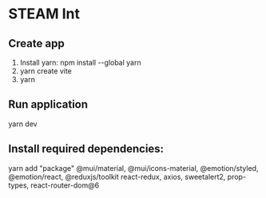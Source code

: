 #  STEAM Int

## Create app
1. Install yarn: npm install --global yarn
2. yarn create vite
3. yarn

## Run application
yarn dev

## Install required dependencies:
yarn add "package"
    @mui/material, @mui/icons-material, @emotion/styled, @emotion/react, 
    @reduxjs/toolkit react-redux, axios, sweetalert2, prop-types, react-router-dom@6

